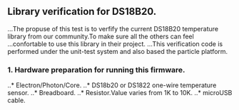 
## Library verification for DS18B20.
...The propuse of this test is to verfify the current DS18B20 temperature library from our community.To make sure all the others can feel
...confortable to use this library in their project. 
...This verification code is performed under the unit-test system and also based the particle platform.

 ### 1. Hardware preparation for running this firmware.
..* Electron/Photon/Core.
..* DS18b20 or DS1822 one-wire temperature sensor.
..* Breadboard.
..* Resistor.Value varies from 1K to 10K.
..* microUSB cable.


